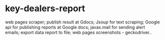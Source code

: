 # key-dealers-report
web pages scraper; publish result at Gdocs; 
Jsoup for text scraping; 
Google api for publishing reports at Google docs; 
javax.mail for sending alert emails; 
export data report to file; web pages screenshots - geckodriver..
